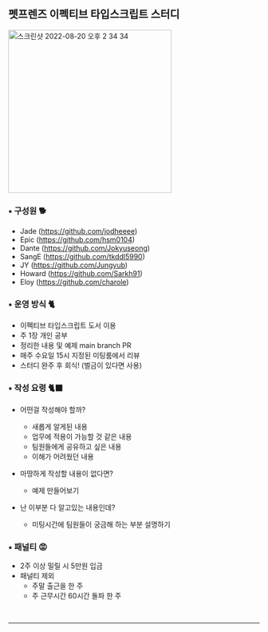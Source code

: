 ## 펫프렌즈 이펙티브 타입스크립트 스터디

<img width="327" alt="스크린샷 2022-08-20 오후 2 34 34" src="https://user-images.githubusercontent.com/75158767/185730775-3917f7e0-fdd1-47ab-89bb-17734930e326.png">

### ▪︎ 구성원 🐕
- Jade (https://github.com/jodheeee)
- Epic (https://github.com/hsm0104)
- Dante (https://github.com/Jokyuseong)
- SangE (https://github.com/tkddl5990)
- JY (https://github.com/Jungyub)
- Howard (https://github.com/Sarkh91)
- Eloy (https://github.com/charole)

### ▪︎ 운영 방식 🐈
 - 이펙티브 타입스크립트 도서 이용
 - 주 1장 개인 공부
 - 정리한 내용 및 예제 main branch PR
 - 매주 수요일 15시 지정된 미팅룸에서 리뷰
 - 스터디 완주 후 회식! (벌금이 있다면 사용)

### ▪︎ 작성 요령 🐈‍⬛
 - 어떤걸 작성해야 할까?
   - 새롭게 알게된 내용
   - 업무에 적용이 가능할 것 같은 내용
   - 팀원들에게 공유하고 싶은 내용
   - 이해가 어려웠던 내용
 - 마땅하게 작성할 내용이 없다면?
   - 예제 만들어보기

- 난 이부분 다 알고있는 내용인데?
  - 미팅시간에 팀원들이 궁금해 하는 부분 설명하기
   
### ▪︎ 패널티 😡
 - 2주 이상 밀릴 시 5만원 입금
 - 패널티 제외
   - 주말 출근을 한 주
   - 주 근무시간 60시간 돌파 한 주


<br/>
<hr/>
